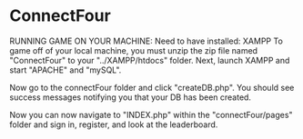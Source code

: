# ConnectFour


RUNNING GAME ON YOUR MACHINE:
Need to have installed: XAMPP
To game off of your local machine, you must unzip the zip file
named "ConnectFour" to your "../XAMPP/htdocs" folder. 
Next, launch XAMPP and start "APACHE" and "mySQL".

Now go to the connectFour folder and click "createDB.php".
You should see success messages notifying you that your DB has been created.

Now you can now navigate to "INDEX.php" within the "connectFour/pages" folder and sign in, register, and look at the leaderboard.
